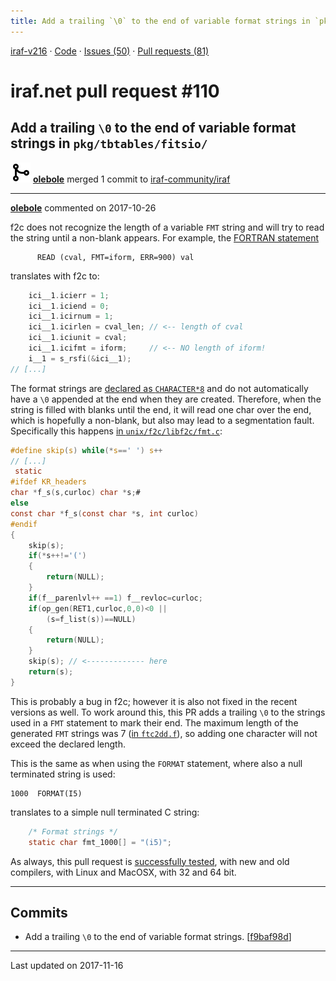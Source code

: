 ```yaml
---
title: Add a trailing `\0` to the end of variable format strings in `pkg/tbtables/fitsio/` #110
---
```


[iraf-v216](/iraf-v216) · [Code](https://github.com/iraf-community/iraf/tree/iraf-v216) · [Issues (50)](/iraf-v216/issues) · [Pull requests (81)](/iraf-v216/issues/pulls)

# iraf.net pull request #110
## Add a trailing `\0` to the end of variable format strings in `pkg/tbtables/fitsio/`
![merge](git-merge.svg) **[olebole](https://github.com/olebole)** merged 1 commit to [iraf-community/iraf](https://github.com/iraf-community/iraf/)

- - - -

**[olebole](https://github.com/olebole)** commented on 2017-10-26

f2c does not recognize the length of a variable `FMT` string and will try to read the string until a non-blank appears. For example, the [FORTRAN statement](https://github.com/iraf-community/iraf/blob/9590f45760a4791f3305407fb51c87f1282b32be/pkg/tbtables/fitsio/ftc2dd.f#L30)   
  
```Fortran  
      READ (cval, FMT=iform, ERR=900) val  
```  
translates with f2c to:  
  
```C  
    ici__1.icierr = 1;  
    ici__1.iciend = 0;  
    ici__1.icirnum = 1;  
    ici__1.icirlen = cval_len; // <-- length of cval  
    ici__1.iciunit = cval;  
    ici__1.icifmt = iform;     // <-- NO length of iform!  
    i__1 = s_rsfi(&ici__1);  
// [...]  
```  
  
The format strings are [declared as `CHARACTER*8`](https://github.com/iraf-community/iraf/blob/9590f45760a4791f3305407fb51c87f1282b32be/pkg/tbtables/fitsio/ftc2dd.f#L13) and do not automatically have a `\0` appended at the end when they are created. Therefore, when the string is filled with blanks until the end, it will read one char over the end, which is hopefully a non-blank, but also may lead to a segmentation fault. Specifically this happens [in `unix/f2c/libf2c/fmt.c`](https://github.com/iraf-community/iraf/blob/9590f45760a4791f3305407fb51c87f1282b32be/unix/f2c/libf2c/fmt.c#L113):  
  
```C  
#define skip(s) while(*s==' ') s++  
// [...]  
 static  
#ifdef KR_headers  
char *f_s(s,curloc) char *s;#  
else  
const char *f_s(const char *s, int curloc)  
#endif  
{  
	skip(s);  
	if(*s++!='(')  
	{  
		return(NULL);  
	}  
	if(f__parenlvl++ ==1) f__revloc=curloc;  
	if(op_gen(RET1,curloc,0,0)<0 ||  
		(s=f_list(s))==NULL)  
	{  
		return(NULL);  
	}  
	skip(s); // <------------- here  
	return(s);  
}  
```  
  
This is probably a bug in f2c; however it is also not fixed in the recent versions as well. To work around this, this PR adds a trailing `\0` to the strings used in a `FMT` statement to mark their end. The maximum length of the generated `FMT` strings was 7 ([in `ftc2dd.f`](https://github.com/iraf-community/iraf/blob/9590f45760a4791f3305407fb51c87f1282b32be/pkg/tbtables/fitsio/ftc2dd.f#L27)), so adding one character will not exceed the declared length.  
  
This is the same as when using the `FORMAT` statement, where also a null terminated string is used:   
  
```Fortran  
1000  FORMAT(I5)  
```  
  
translates to a simple null terminated C string:  
  
```C  
    /* Format strings */  
    static char fmt_1000[] = "(i5)";  
```  
  
As always, this pull request is [successfully tested](https://travis-ci.org/olebole/iraf-v216/builds/293156214), with new and old compilers, with Linux and MacOSX, with 32 and 64 bit.
- - - -

## Commits

* Add a trailing `\0` to the end of variable format strings. [[f9baf98d](https://github.com/iraf-community/iraf/commit/f9baf98d7d688d57ee1988e74e5fe44fcde6cfd5)]

- - - -

Last updated on 2017-11-16

